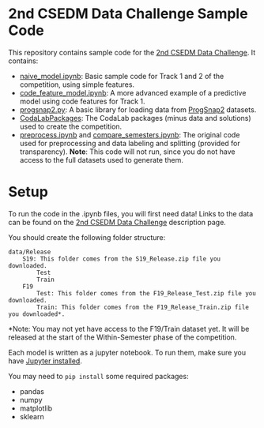 # 2nd CSEDM Data Challenge Sample Code

This repository contains sample code for the [2nd CSEDM Data Challenge](go.ncsu.edu/csedm-dc). It contains:
* [naive_model.ipynb](naive_model.ipynb): Basic sample code for Track 1 and 2 of the competition, using simple features.
* [code_feature_model.ipynb](code_feature_model.ipynb): A more advanced example of a predictive model using code features for Track 1.
* [progsnap2.py](progsnap2.py): A basic library for loading data from [ProgSnap2](bit.ly/ProgSnap2) datasets.
* [CodaLabPackages](CodaLabPackages): The CodaLab packages (minus data and solutions) used to create the competition.
* [preprocess.ipynb](preprocess.ipynb) and [compare_semesters.ipynb](compare_semesters.ipynb): The original code used for preprocessing and data labeling and splitting (provided for transparency). **Note**: This code will not run, since you do not have access to the full datasets used to generate them.

# Setup

To run the code in the .ipynb files, you will first need data! Links to the data can be found on the [2nd CSEDM Data Challenge](go.ncsu.edu/csedm-dc) description page.

You should create the following folder structure:

```
data/Release
    S19: This folder comes from the S19_Release.zip file you downloaded.
        Test
        Train
    F19
        Test: This folder comes from the F19_Release_Test.zip file you downloaded.
        Train: This folder comes from the F19_Release_Train.zip file you downloaded*.
```
 *Note: You may not yet have access to the F19/Train dataset yet. It will be released at the start of the Within-Semester phase of the competition.

 Each model is written as a jupyter notebook. To run them, make sure you have [Jupyter installed](https://jupyter.org/install).

 You may need to `pip install` some required packages:
 * pandas
 * numpy
 * matplotlib
 * sklearn
